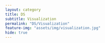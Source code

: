 ```yaml
---
layout: category
title: DS
subtitle: Visualization
permalink: "DS/Visualization"
feature-img: "assets/img/visualization.jpg"
hide: true
---
```


